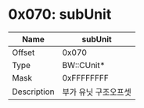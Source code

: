 # 0x070: subUnit

| Name | subUnit |
| ----| ------------ |
| Offset | 0x070 |
| Type | BW::CUnit* |
| Mask | 0xFFFFFFFF |
| Description | 부가 유닛 구조오프셋 |<br>

